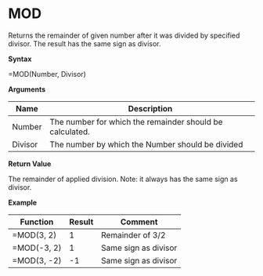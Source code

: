 # MOD

Returns the remainder of given number after it was divided by specified
divisor. The result has the same sign as divisor.

**Syntax**

=MOD(Number, Divisor)

**Arguments**

| Name    | Description                                              |
|---------|----------------------------------------------------------|
| Number  | The number for which the remainder should be calculated. |
| Divisor | The number by which the Number should be divided         |

**Return Value**

The remainder of applied division. Note: it always has the same sign as
divisor.

**Example**

| Function    | Result | Comment              |
|-------------|--------|----------------------|
| =MOD(3, 2)  | 1      | Remainder of 3/2     |
| =MOD(-3, 2) | 1      | Same sign as divisor |
| =MOD(3, -2) | -1     | Same sign as divisor |
